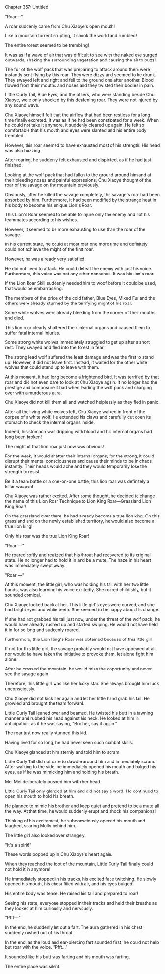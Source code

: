 Chapter 357: Untitled

"Roar—"

A roar suddenly came from Chu Xiaoye's open mouth\!

Like a mountain torrent erupting, it shook the world and rumbled\!

The entire forest seemed to be trembling\!

It was as if a wave of air that was difficult to see with the naked eye surged outwards, shaking the surrounding vegetation and causing the air to buzz\!

The fur of the wolf pack that was preparing to attack around them were instantly sent flying by this roar. They were dizzy and seemed to be drunk. They swayed left and right and fell to the ground one after another. Blood flowed from their mouths and noses and they twisted their bodies in pain.

Little Curly Tail, Blue Eyes, and the others, who were standing beside Chu Xiaoye, were only shocked by this deafening roar. They were not injured by any sound wave.

Chu Xiaoye himself felt that the airflow that had been restless for a long time finally excreted. It was as if he had been constipated for a week. When he could not take it anymore, it suddenly cleared up again. He felt so comfortable that his mouth and eyes were slanted and his entire body trembled.

However, this roar seemed to have exhausted most of his strength. His head was also buzzing.

After roaring, he suddenly felt exhausted and dispirited, as if he had just finished.

Looking at the wolf pack that had fallen to the ground around him and at their bleeding noses and painful expressions, Chu Xiaoye thought of the roar of the savage on the mountain previously.

Obviously, after he killed the savage completely, the savage's roar had been absorbed by him. Furthermore, it had been modified by the strange heat in his body to become his unique Lion's Roar.

This Lion's Roar seemed to be able to injure only the enemy and not his teammates according to his wishes.

However, it seemed to be more exhausting to use than the roar of the savage.

In his current state, he could at most roar one more time and definitely could not achieve the might of the first roar.

However, he was already very satisfied.

He did not need to attack. He could defeat the enemy with just his voice. Furthermore, this voice was not any other nonsense. It was his lion's roar.

If the Lion Roar Skill suddenly needed him to woof before it could be used, that would be embarrassing.

The members of the pride of the cold father, Blue Eyes, Mixed Fur and the others were already stunned by the terrifying might of his roar.

Some white wolves were already bleeding from the corner of their mouths and died.

This lion roar clearly shattered their internal organs and caused them to suffer fatal internal injuries.

Some strong white wolves immediately struggled to get up after a short rest. They swayed and fled into the forest in fear.

The strong lead wolf suffered the least damage and was the first to stand up. However, it did not leave first. Instead, it waited for the other white wolves that could stand up to leave with them.

At this moment, it had long become a frightened bird. It was terrified by that roar and did not even dare to look at Chu Xiaoye again. It no longer had the prestige and composure it had when leading the wolf pack and charging over with a murderous aura.

Chu Xiaoye did not kill them all and watched helplessly as they fled in panic.

After all the living white wolves left, Chu Xiaoye walked in front of the corpse of a white wolf. He extended his claws and carefully cut open its stomach to check the internal organs inside.

Indeed, his stomach was dripping with blood and his internal organs had long been broken\!

The might of that lion roar just now was obvious\!

For the weak, it would shatter their internal organs; for the strong, it could disrupt their mental consciousness and cause their minds to be in chaos instantly. Their heads would ache and they would temporarily lose the strength to resist.

Be it a team battle or a one-on-one battle, this lion roar was definitely a killer weapon\!

Chu Xiaoye was rather excited. After some thought, he decided to change the name of this Lion Roar Technique to Lion King Roar—Grassland Lion King Roar\!

On the grassland over there, he had already become a true lion king. On this grassland and on the newly established territory, he would also become a true lion king\!

Only his roar was the true Lion King Roar\!

"Roar —"

He roared softly and realized that his throat had recovered to its original state. He no longer had to hold it in and be a mute. The haze in his heart was immediately swept away.

"Roar —"

At this moment, the little girl, who was holding his tail with her two little hands, was also learning his voice excitedly. She roared childishly, but it sounded comical.

Chu Xiaoye looked back at her. This little girl's eyes were curved, and she had bright eyes and white teeth. She seemed to be happy about his change.

If she had not grabbed his tail just now, under the threat of the wolf pack, he would have already rushed up and started swiping. He would not have held it in for so long and suddenly roared.

Furthermore, this Lion King's Roar was obtained because of this little girl.

If not for this little girl, the savage probably would not have appeared at all, nor would he have taken the initiative to provoke them, let alone fight him alone.

After he crossed the mountain, he would miss the opportunity and never see the savage again.

Therefore, this little girl was like her lucky star. She always brought him luck unconsciously.

Chu Xiaoye did not kick her again and let her little hand grab his tail. He growled and brought the team forward.

Little Curly Tail leaned over and beamed. He twisted his butt in a fawning manner and rubbed his head against his neck. He looked at him in anticipation, as if he was saying, "Brother, say it again."

The roar just now really stunned this kid.

Having lived for so long, he had never seen such combat skills.

Chu Xiaoye glanced at him sternly and told him to scram.

Little Curly Tail did not dare to dawdle around him and immediately scram. After walking to the side, he immediately opened his mouth and bulged his eyes, as if he was mimicking him and holding his breath.

Mei Mei deliberately pushed him with her head.

Little Curly Tail only glanced at him and did not say a word. He continued to open his mouth to hold his breath.

He planned to mimic his brother and keep quiet and pretend to be a mute all the way. At that time, he would suddenly erupt and shock his companions\!

Thinking of his excitement, he subconsciously opened his mouth and laughed, scaring Molly behind him.

The little girl also looked over strangely.

"It's a spirit\!"

These words popped up in Chu Xiaoye's heart again.

When they reached the foot of the mountain, Little Curly Tail finally could not hold it in anymore\!

He immediately stopped in his tracks, his excited face twitching. He slowly opened his mouth, his chest filled with air, and his eyes bulged\!

His entire body was tense. He raised his tail and prepared to roar\!

Seeing his state, everyone stopped in their tracks and held their breaths as they looked at him curiously and nervously.

"Pfft—"

In the end, he suddenly let out a fart. The aura gathered in his chest suddenly rushed out of his throat.

In the end, as the loud and ear-piercing fart sounded first, he could not help but roar with the voice. "Pfft…"

It sounded like his butt was farting and his mouth was farting.

The entire place was silent.
